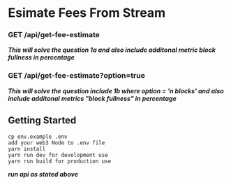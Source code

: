 # Esimate Fees From Stream

### GET /api/get-fee-estimate
***This will solve the question 1a and also include additonal metric block fullness in percentage***

### GET /api/get-fee-estimate?option=true
***This will solve the question include 1b where option = 'n blocks' and also include additonal metrics "block fullness" in percentage***

## Getting Started

```
cp env.example .env
add your web3 Node to .env file
yarn install
yarn run dev for development use
yarn run build for production use
```

***run api as stated above***